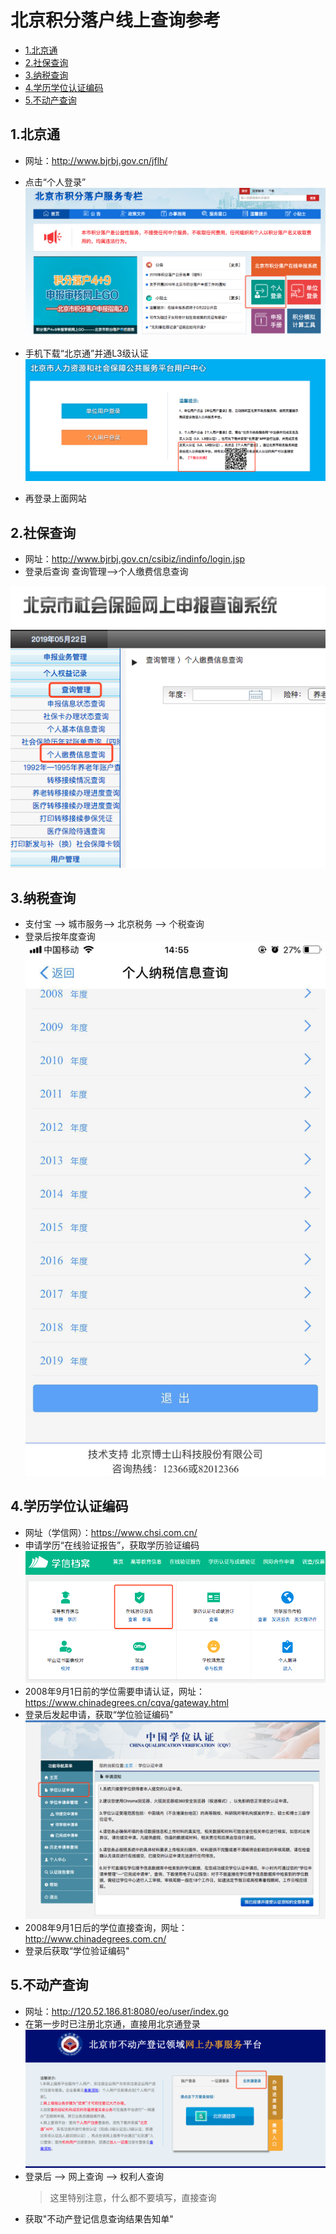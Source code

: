 # 北京积分落户线上查询参考


<!-- vim-markdown-toc GFM -->

* [1.北京通](#1北京通)
* [2.社保查询](#2社保查询)
* [3.纳税查询](#3纳税查询)
* [4.学历学位认证编码](#4学历学位认证编码)
* [5.不动产查询](#5不动产查询)

<!-- vim-markdown-toc -->

## 1.北京通
* 网址：http://www.bjrbj.gov.cn/jflh/
* 点击“个人登录”
![](https://github.com/willpower88/beijing-jifenluohu/blob/master/doc/image/jf-login.png)
* 手机下载“北京通”并通L3级认证
![](https://github.com/willpower88/beijing-jifenluohu/blob/master/doc/image/beijingtong.png)

* 再登录上面网站
## 2.社保查询
* 网址：http://www.bjrbj.gov.cn/csibiz/indinfo/login.jsp
* 登录后查询 查询管理-->个人缴费信息查询

![](https://github.com/willpower88/beijing-jifenluohu/blob/master/doc/image/shebao-fee.png)
## 3.纳税查询
* 支付宝 -->  城市服务-->  北京税务 --> 个税查询
* 登录后按年度查询
![](https://github.com/willpower88/beijing-jifenluohu/blob/master/doc/image/tax.jpeg)
## 4.学历学位认证编码
* 网址（学信网）：https://www.chsi.com.cn/
* 申请学历“在线验证报告”，获取学历验证编码
![](https://github.com/willpower88/beijing-jifenluohu/blob/master/doc/image/certificat.png)
* 2008年9月1日前的学位需要申请认证，网址：https://www.chinadegrees.cn/cqva/gateway.html
* 登录后发起申请，获取“学位验证编码"
![](https://github.com/willpower88/beijing-jifenluohu/blob/master/doc/image/degree-certificate.png)
* 2008年9月1日后的学位直接查询，网址：http://www.chinadegrees.com.cn/
* 登录后获取“学位验证编码"
## 5.不动产查询
* 网址：http://120.52.186.81:8080/eo/user/index.go
* 在第一步时已注册北京通，直接用北京通登录
![](https://github.com/willpower88/beijing-jifenluohu/blob/master/doc/image/beijingtong-login.png)
* 登录后  --> 网上查询 -->  权利人查询
  > 这里特别注意，什么都不要填写，直接查询
* 获取"不动产登记信息查询结果告知单"
